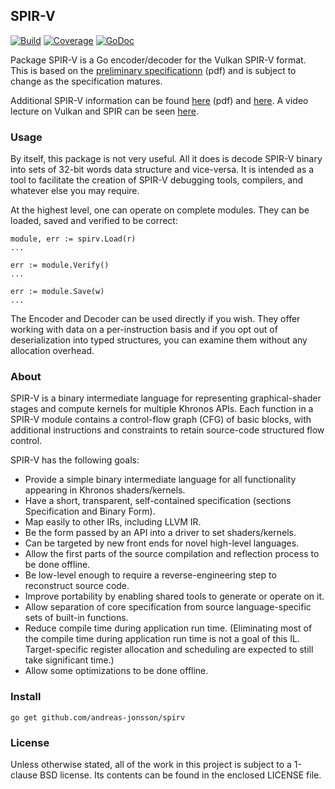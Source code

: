 ## SPIR-V

[![Build](https://drone.io/github.com/andreas-jonsson/spirv/status.png)](https://drone.io/github.com/andreas-jonsson/spirv/latest)
[![Coverage](https://coveralls.io/repos/andreas-jonsson/spirv/badge.svg?branch=master&service=github)](https://coveralls.io/github/andreas-jonsson/spirv?branch=master)
[![GoDoc](https://img.shields.io/badge/godoc-reference-blue.svg)](https://godoc.org/github.com/andreas-jonsson/spirv)

Package SPIR-V is a Go encoder/decoder for the Vulkan SPIR-V format.
This is based on the [preliminary specificationn][1] (pdf) and is subject to
change as the specification matures.

Additional SPIR-V information can be found [here][2] (pdf) and [here][3].
A video lecture on Vulkan and SPIR can be seen [here][4].

[1]: https://www.khronos.org/registry/spir-v/specs/1.0/SPIRV.pdf
[2]: https://www.khronos.org/registry/spir-v/
[3]: https://www.khronos.org/spir/
[4]: https://www.youtube.com/watch?v=qKbtrVEhaw8


### Usage

By itself, this package is not very useful. All it does is decode SPIR-V
binary into sets of 32-bit words data structure and vice-versa. It is intended
as a tool to facilitate the creation of SPIR-V debugging tools, compilers,
and whatever else you may require.

At the highest level, one can operate on complete modules.
They can be loaded, saved and verified to be correct:

	module, err := spirv.Load(r)
	...

	err := module.Verify()
	...

	err := module.Save(w)
	...

The Encoder and Decoder can be used directly if you wish. They offer working
with data on a per-instruction basis and if you opt out of deserialization into
typed structures, you can examine them without any allocation overhead.


### About

SPIR-V is a binary intermediate language for representing graphical-shader
stages and compute kernels for multiple Khronos APIs. Each function in a SPIR-V
module contains a control-flow graph (CFG) of basic blocks, with additional
instructions and constraints to retain source-code structured flow control.

SPIR-V has the following goals:

* Provide a simple binary intermediate language for all functionality appearing in Khronos shaders/kernels.
* Have a short, transparent, self-contained specification (sections Specification and Binary Form).
* Map easily to other IRs, including LLVM IR.
* Be the form passed by an API into a driver to set shaders/kernels.
* Can be targeted by new front ends for novel high-level languages.
* Allow the first parts of the source compilation and reflection process to be done offline.
* Be low-level enough to require a reverse-engineering step to reconstruct source code.
* Improve portability by enabling shared tools to generate or operate on it.
* Allow separation of core specification from source language-specific sets of built-in functions.
* Reduce compile time during application run time. (Eliminating most of the compile time during application run time is not a goal of this IL. Target-specific register allocation and scheduling are expected to still take significant time.)
* Allow some optimizations to be done offline.


### Install

    go get github.com/andreas-jonsson/spirv


### License

Unless otherwise stated, all of the work in this project is subject to a
1-clause BSD license. Its contents can be found in the enclosed LICENSE file.

